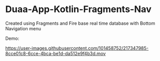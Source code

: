 # Duaa-App-Kotlin-Fragments-Nav






Created using Fragments and Fire base real time database with Bottom Navigation menu

Demo: 



https://user-images.githubusercontent.com/101458752/217347985-8cce01c8-6cce-4bca-be1d-da512e9f4b3d.mov
